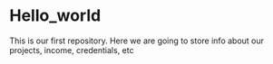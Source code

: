 # Hello_world
This is our first repository. Here we are going to store info about our projects, income, credentials, etc
